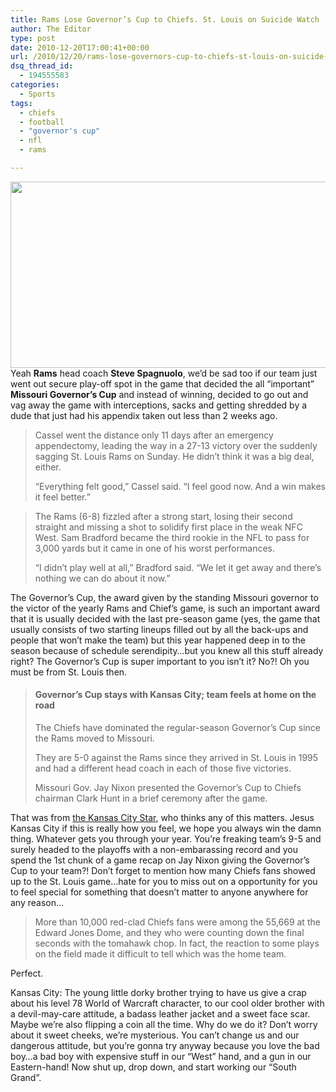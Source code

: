 ```yaml
---
title: Rams Lose Governor’s Cup to Chiefs. St. Louis on Suicide Watch
author: The Editor
type: post
date: 2010-12-20T17:00:41+00:00
url: /2010/12/20/rams-lose-governors-cup-to-chiefs-st-louis-on-suicide-watch/
dsq_thread_id:
  - 194555583
categories:
  - Sports
tags:
  - chiefs
  - football
  - "governor's cup"
  - nfl
  - rams

---
```

[<img class="aligncenter size-full wp-image-8277" title="spags_is_sad" src="http://media.punchingkitty.com/wordpress/2010/12/spags_is_sad.jpeg" alt="" width="600" height="298" />][1]Yeah **Rams** head coach **Steve Spagnuolo**, we&#8217;d be sad too if our team just went out secure play-off spot in the game that decided the all &#8220;important&#8221; **Missouri Governor&#8217;s Cup** and instead of winning, decided to go out and vag away the game with interceptions, sacks and getting shredded by a dude that just had his appendix taken out less than 2 weeks ago.

> Cassel went the distance only 11 days after an emergency appendectomy, leading the way in a 27-13 victory over the suddenly sagging St. Louis Rams on Sunday. He didn&#8217;t think it was a big deal, either.
> 
> &#8220;Everything felt good,&#8221; Cassel said. &#8220;I feel good now. And a win makes it feel better.&#8221;

> The Rams (6-8) fizzled after a strong start, losing their second straight and missing a shot to solidify first place in the weak NFC West. Sam Bradford became the third rookie in the NFL to pass for 3,000 yards but it came in one of his worst performances.
> 
> &#8220;I didn&#8217;t play well at all,&#8221; Bradford said. &#8220;We let it get away and there&#8217;s nothing we can do about it now.&#8221;

The Governor&#8217;s Cup, the award given by the standing Missouri governor to the victor of the yearly Rams and Chief&#8217;s game, is such an important award that it is usually decided with the last pre-season game (yes, the game that usually consists of two starting lineups filled out by all the back-ups and people that won&#8217;t make the team) but this year happened deep in to the season because of schedule serendipity&#8230;but you knew all this stuff already right? The Governor&#8217;s Cup is super important to you isn&#8217;t it? No?! Oh you must be from St. Louis then.

> #### Governor’s Cup stays with Kansas City; team feels at home on the road
> 
> The Chiefs have dominated the regular-season Governor’s Cup since the Rams moved to Missouri.
> 
> They are 5-0 against the Rams since they arrived in St. Louis in 1995 and had a different head coach in each of those five victories.
> 
> Missouri Gov. Jay Nixon presented the Governor’s Cup to Chiefs chairman Clark Hunt in a brief ceremony after the game.

That was from <a href="http://www.kansascity.com/2010/12/19/2531751/chiefs-buzz-governors-cup-stays.html" target="_blank">the Kansas City Star</a>, who thinks any of this matters. Jesus Kansas City if this is really how you feel, we hope you always win the damn thing. Whatever gets you through your year. You&#8217;re freaking team&#8217;s 9-5 and surely headed to the playoffs with a non-embarassing record and you spend the 1st chunk of a game recap on Jay Nixon giving the Governor&#8217;s Cup to your team?! Don&#8217;t forget to mention how many Chiefs fans showed up to the St. Louis game&#8230;hate for you to miss out on a opportunity for you to feel special for something that doesn&#8217;t matter to anyone anywhere for any reason&#8230;

> More than 10,000 red-clad Chiefs fans were among the 55,669 at the Edward Jones Dome, and they who were counting down the final seconds with the tomahawk chop. In fact, the reaction to some plays on the field made it difficult to tell which was the home team.

Perfect.

Kansas City: The young little dorky brother trying to have us give a crap about his level 78 World of Warcraft character, to our cool older brother with a devil-may-care attitude, a badass leather jacket and a sweet face scar. Maybe we&#8217;re also flipping a coin all the time. Why do we do it? Don&#8217;t worry about it sweet cheeks, we&#8217;re mysterious. You can&#8217;t change us and our dangerous attitude, but you&#8217;re gonna try anyway because you love the bad boy&#8230;a bad boy with expensive stuff in our &#8220;West&#8221; hand, and a gun in our Eastern-hand! Now shut up, drop down, and start working our &#8220;South Grand&#8221;.

 [1]: http://media.punchingkitty.com/wordpress/2010/12/spags_is_sad.jpeg
